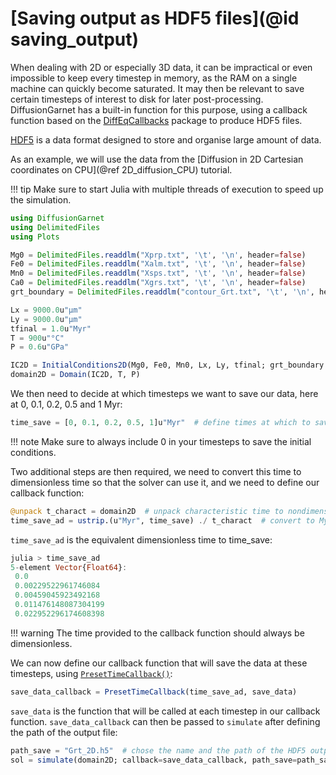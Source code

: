 # [Saving output as HDF5 files](@id saving_output)

When dealing with 2D or especially 3D data, it can be impractical or even impossible to keep every timestep in memory, as the RAM on a single machine can quickly become saturated. It may then be relevant to save certain timesteps of interest to disk for later post-processing. DiffusionGarnet has a built-in function for this purpose, using a callback function based on the [DiffEqCallbacks](https://docs.sciml.ai/DiffEqCallbacks/stable/) package to produce HDF5 files.

[HDF5](https://www.hdfgroup.org/solutions/hdf5/) is a data format designed to store and organise large amount of data. 

As an example, we will use the data from the [Diffusion in 2D Cartesian coordinates on CPU](@ref 2D_diffusion_CPU) tutorial.

!!! tip
    Make sure to start Julia with multiple threads of execution to speed up the simulation.

```julia
using DiffusionGarnet
using DelimitedFiles
using Plots

Mg0 = DelimitedFiles.readdlm("Xprp.txt", '\t', '\n', header=false)
Fe0 = DelimitedFiles.readdlm("Xalm.txt", '\t', '\n', header=false)
Mn0 = DelimitedFiles.readdlm("Xsps.txt", '\t', '\n', header=false)
Ca0 = DelimitedFiles.readdlm("Xgrs.txt", '\t', '\n', header=false)
grt_boundary = DelimitedFiles.readdlm("contour_Grt.txt", '\t', '\n', header=false)

Lx = 9000.0u"µm"
Ly = 9000.0u"µm"
tfinal = 1.0u"Myr"
T = 900u"°C"
P = 0.6u"GPa"

IC2D = InitialConditions2D(Mg0, Fe0, Mn0, Lx, Ly, tfinal; grt_boundary = grt_boundary)
domain2D = Domain(IC2D, T, P)
```

We then need to decide at which timesteps we want to save our data, here at 0, 0.1, 0.2, 0.5 and 1 Myr:

```julia
time_save = [0, 0.1, 0.2, 0.5, 1]u"Myr"  # define times at which to save
```

!!! note
    Make sure to always include 0 in your timesteps to save the initial conditions.

Two additional steps are then required, we need to convert this time to dimensionless time so that the solver can use it, and we need to define our callback function:

```julia
@unpack t_charact = domain2D  # unpack characteristic time to nondimensionalise the time for the simulation
time_save_ad = ustrip.(u"Myr", time_save) ./ t_charact  # convert to Myr, remove units, and convert to nondimensional time
```

`time_save_ad` is the equivalent dimensionless time to time_save:

```julia
julia > time_save_ad
5-element Vector{Float64}:
 0.0
 0.00229522961746084
 0.00459045923492168
 0.011476148087304199
 0.022952296174608398
```

!!! warning
    The time provided to the callback function should always be dimensionless.

We can now define our callback function that will save the data at these timesteps, using [`PresetTimeCallback()`](https://docs.sciml.ai/DiffEqCallbacks/stable/timed_callbacks/#DiffEqCallbacks.PresetTimeCallback):

```julia
save_data_callback = PresetTimeCallback(time_save_ad, save_data)
```

`save_data` is the function that will be called at each timestep in our callback function. `save_data_callback` can then be passed to `simulate` after defining the path of the output file:

```julia
path_save = "Grt_2D.h5"  # chose the name and the path of the HDF5 output file
sol = simulate(domain2D; callback=save_data_callback, path_save=path_save, save_everystep=false)
```